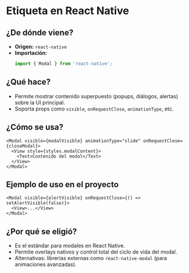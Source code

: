 # Etiqueta <Modal> en React Native

## ¿De dónde viene?
- **Origen:** `react-native`
- **Importación:**
  ```typescript
  import { Modal } from 'react-native';
  ```

## ¿Qué hace?
- Permite mostrar contenido superpuesto (popups, diálogos, alertas) sobre la UI principal.
- Soporta props como `visible`, `onRequestClose`, `animationType`, etc.

## ¿Cómo se usa?
```tsx
<Modal visible={modalVisible} animationType="slide" onRequestClose={closeModal}>
  <View style={styles.modalContent}>
    <Text>Contenido del modal</Text>
  </View>
</Modal>
```

## Ejemplo de uso en el proyecto
```tsx
<Modal visible={alertVisible} onRequestClose={() => setAlertVisible(false)}>
  <View>...</View>
</Modal>
```

## ¿Por qué se eligió?
- Es el estándar para modales en React Native.
- Permite overlays nativos y control total del ciclo de vida del modal.
- Alternativas: librerías externas como `react-native-modal` (para animaciones avanzadas). 